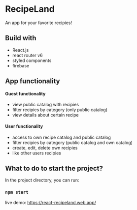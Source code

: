 # RecipeLand

An app for your favorite recipies!

## Build with

- React.js
- react router v6
- styled components
- firebase

## App functionality

#### Guest functionality

- view public catalog with recipies
- filter recipies by category (only public catalog)
- view details about certain recipe

#### User functionality

- access to own recipe catalog and public catalog
- filter recipies by category (public catalog and own catalog)
- create, edit, delete own recipies
- like other users recipies

## What to do to start the project?

In the project directory, you can run:

### `npm start`

live demo: https://react-recipeland.web.app/
